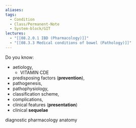 ```yaml
---
aliases:
tags:
  - Condition
  - Class/Permanent-Note
  - System-block/GIT
lectures:
  - "[[08.2.0.1 IBD (Pharmacology)]]"
  - "[[08.3.3 Medical conditions of bowel (Pathology)]]"
---
```


Do you know:
- aetiology, 
	- VITAMIN CDE
- predisposing factors (**prevention**), 
- pathogenesis, 
- pathophysiology, 
- classification scheme, 
- complications, 
- clinical features (**presentation**)
- clinical **sequelae**

diagnostic
pharmacology
anatomy



